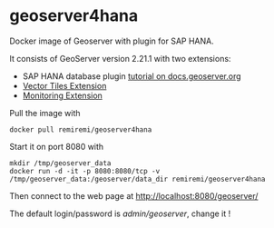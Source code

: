 # geoserver4hana
Docker image of Geoserver with plugin for SAP HANA.

It consists of GeoServer version 2.21.1 with two extensions:
 * SAP HANA database plugin [tutorial on docs.geoserver.org](https://docs.geoserver.org/latest/en/user/community/hana/index.html)
 * [Vector Tiles Extension](https://docs.geoserver.org/latest/en/user/extensions/vectortiles/install.html)
 * [Monitoring Extension](https://docs.geoserver.org/latest/en/user/extensions/monitoring/index.html)

Pull the image with

```docker pull remiremi/geoserver4hana```

Start it on port 8080 with

```
mkdir /tmp/geoserver_data
docker run -d -it -p 8080:8080/tcp -v /tmp/geoserver_data:/geoserver/data_dir remiremi/geoserver4hana
```

Then connect to the web page at [http://localhost:8080/geoserver/](http://localhost:8080/geoserver/)

The default login/password is *admin/geoserver*, change it !
